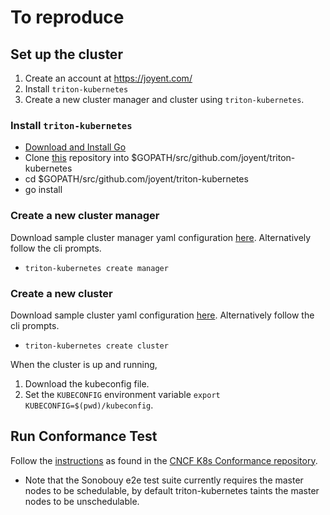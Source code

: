 # To reproduce

## Set up the cluster

1. Create an account at https://joyent.com/
2. Install `triton-kubernetes`
3. Create a new cluster manager and cluster using `triton-kubernetes`.

### Install `triton-kubernetes`
* [Download and Install Go](https://github.com/golang/go#download-and-install)
* Clone [this](https://github.com/joyent/triton-kubernetes) repository into $GOPATH/src/github.com/joyent/triton-kubernetes
* cd $GOPATH/src/github.com/joyent/triton-kubernetes
* go install

### Create a new cluster manager
Download sample cluster manager yaml configuration [here](https://github.com/joyent/triton-kubernetes/blob/master/examples/silent-install/triton/manager-on-triton.yaml). Alternatively follow the cli prompts.
* `triton-kubernetes create manager`

### Create a new cluster
Download sample cluster yaml configuration [here](https://github.com/joyent/triton-kubernetes/blob/master/examples/silent-install/triton/cluster-triton-ha.yaml). Alternatively follow the cli prompts.
* `triton-kubernetes create cluster`

When the cluster is up and running,

1. Download the kubeconfig file.
2. Set the `KUBECONFIG` environment variable `export KUBECONFIG=$(pwd)/kubeconfig`.

## Run Conformance Test

Follow the
[instructions](https://github.com/cncf/k8s-conformance/blob/master/instructions.md)
as found in the [CNCF K8s Conformance repository](https://github.com/cncf/k8s-conformance).
* Note that the Sonobouy e2e test suite currently requires the master nodes to be schedulable, by default triton-kubernetes taints the master nodes to be unschedulable.